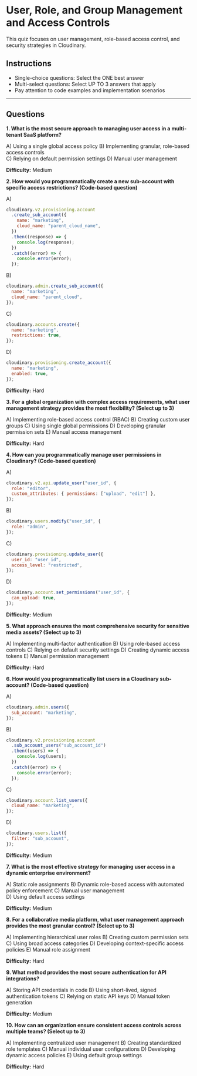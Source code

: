 # User, Role, and Group Management and Access Controls

This quiz focuses on user management, role-based access control, and security strategies in Cloudinary.

## Instructions

- Single-choice questions: Select the ONE best answer
- Multi-select questions: Select UP TO 3 answers that apply
- Pay attention to code examples and implementation scenarios

---

## Questions

**1. What is the most secure approach to managing user access in a multi-tenant SaaS platform?**

A) Using a single global access policy
B) Implementing granular, role-based access controls  
C) Relying on default permission settings
D) Manual user management

**Difficulty:** Medium

**2. How would you programmatically create a new sub-account with specific access restrictions? (Code-based question)**

A)

```javascript
cloudinary.v2.provisioning.account
  .create_sub_account({
    name: "marketing",
    cloud_name: "parent_cloud_name",
  })
  .then((response) => {
    console.log(response);
  })
  .catch((error) => {
    console.error(error);
  });
```

B)

```javascript
cloudinary.admin.create_sub_account({
  name: "marketing",
  cloud_name: "parent_cloud",
});
```

C)

```javascript
cloudinary.accounts.create({
  name: "marketing",
  restrictions: true,
});
```

D)

```javascript
cloudinary.provisioning.create_account({
  name: "marketing",
  enabled: true,
});
```

**Difficulty:** Hard

**3. For a global organization with complex access requirements, what user management strategy provides the most flexibility? (Select up to 3)**

A) Implementing role-based access control (RBAC)
B) Creating custom user groups
C) Using single global permissions
D) Developing granular permission sets
E) Manual access management

**Difficulty:** Hard

**4. How can you programmatically manage user permissions in Cloudinary? (Code-based question)**

A)

```javascript
cloudinary.v2.api.update_user("user_id", {
  role: "editor",
  custom_attributes: { permissions: ["upload", "edit"] },
});
```

B)

```javascript
cloudinary.users.modify("user_id", {
  role: "admin",
});
```

C)

```javascript
cloudinary.provisioning.update_user({
  user_id: "user_id",
  access_level: "restricted",
});
```

D)

```javascript
cloudinary.account.set_permissions("user_id", {
  can_upload: true,
});
```

**Difficulty:** Medium

**5. What approach ensures the most comprehensive security for sensitive media assets? (Select up to 3)**

A) Implementing multi-factor authentication
B) Using role-based access controls
C) Relying on default security settings
D) Creating dynamic access tokens
E) Manual permission management

**Difficulty:** Hard

**6. How would you programmatically list users in a Cloudinary sub-account? (Code-based question)**

A)

```javascript
cloudinary.admin.users({
  sub_account: "marketing",
});
```

B)

```javascript
cloudinary.v2.provisioning.account
  .sub_account_users("sub_account_id")
  .then((users) => {
    console.log(users);
  })
  .catch((error) => {
    console.error(error);
  });
```

C)

```javascript
cloudinary.account.list_users({
  cloud_name: "marketing",
});
```

D)

```javascript
cloudinary.users.list({
  filter: "sub_account",
});
```

**Difficulty:** Medium

**7. What is the most effective strategy for managing user access in a dynamic enterprise environment?**

A) Static role assignments
B) Dynamic role-based access with automated policy enforcement
C) Manual user management  
D) Using default access settings

**Difficulty:** Medium

**8. For a collaborative media platform, what user management approach provides the most granular control? (Select up to 3)**

A) Implementing hierarchical user roles
B) Creating custom permission sets
C) Using broad access categories
D) Developing context-specific access policies
E) Manual role assignment

**Difficulty:** Hard

**9. What method provides the most secure authentication for API integrations?**

A) Storing API credentials in code
B) Using short-lived, signed authentication tokens
C) Relying on static API keys
D) Manual token generation

**Difficulty:** Medium

**10. How can an organization ensure consistent access controls across multiple teams? (Select up to 3)**

A) Implementing centralized user management
B) Creating standardized role templates
C) Manual individual user configurations
D) Developing dynamic access policies
E) Using default group settings

**Difficulty:** Hard
